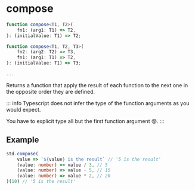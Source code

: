 # compose

```ts
function compose<T1, T2>(
    fn1: (arg1: T1) => T2,
): (initialValue: T1) => T2;

function compose<T1, T2, T3>(
    fn2: (arg2: T2) => T3,
    fn1: (arg1: T1) => T2,
): (initialValue: T1) => T3;

...
```

Returns a function that apply the result of each function to the next one in the opposite order they are defined.

::: info
Typescript does not infer the type of the function arguments as you would expect.

You have to explicit type all but the first function argument 😰.
:::

## Example

```ts
std.compose(
    value => `${value} is the result` // '5 is the result'
    (value: number) => value / 3, // 5
    (value: number) => value - 5, // 15
    (value: number) => value * 2, // 20
)(10) // '5 is the result'
```
